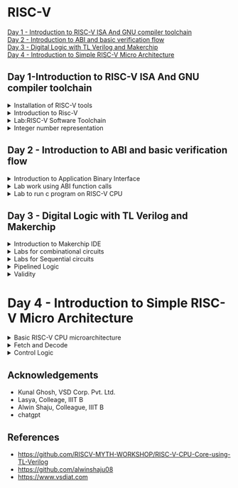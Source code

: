 # RISC-V  
[Day 1 - Introduction to RISC-V ISA And GNU compiler toolchain ](#day-1-introduction-to-risc-v-isa-and-gnu-compiler-toolchain)  
[Day 2 - Introduction to ABI and basic verification flow](#day-2---introduction-to-abi-and-basic-verification-flow)  
[Day 3 - Digital Logic with TL Verilog and Makerchip](#day-3---digital-logic-with-tl-verilog-and-makerchip)  
[Day 4 - Introduction to Simple RISC-V Micro Architecture](#day-4---introduction-to-simple-risc-v-micro-architecture)

## Day 1-Introduction to RISC-V ISA And GNU compiler toolchain 
 
<details> 
<summary> Installation of RISC-V tools</summary>  

Steps to install Risc-tools (linux)

```
git clone https://github.com/kunalg123/riscv_workshop_collaterals.git
cd riscv_workshop_collaterals
chmod +x run.sh
./run.sh

```

 Once you run it you will get make error. ignore it  and type the following command

 ```

cd ~/riscv_toolchain/iverilog/
git checkout --track -b v10-branch origin/v10-branch
git pull 
chmod 777 autoconf.sh 
./autoconf.sh 
./configure 
make
sudo make install

```

- To set the PATH variable in .bashrc

```

gedit .bashrc
#Instead of rachana put your username
export PATH="/home/rachana/riscv_toolchain/riscv64-unknown-elf-gcc-8.3.0-2019.08.0-x86_64-linux-ubuntu14/bin:$PATH"
#Type at last line # close the bashrc and type
source .bashrc

```

</details>  
<details>
 <summary>Introduction to Risc-V</summary>  
 The RISC-V Instruction Set Architecture (ISA) is an open and royalty-free instruction set architecture designed for use in computer processors. It is based on the principles of Reduced Instruction Set Computing (RISC), which aims to simplify the processor's instruction set, making it easier to design, implement, and optimize processors. Below is the list of instructions used in Risc-V:  
 
 1.Pseudo Instructions  
 2.Base integer instructions[RV64I]   
 3.Multiple extention instruction[RV64M]  
 4.Single and double floating point instruction (RV64F, RV64D)  
 5.Application binary instruction  
 6.Memory allocation and stack pointer  
 
</details>  
<details>
 <summary>Lab:RISC-V Software Toolchain</summary>  
 Let us take an example [sum1ton.c] to understand how to compile code using RISC-V GCC compiler.  
 
 ```  
 #include <stdio.h>
int main()
{
    int i, sum =0, n=5;
    for(i=1;i<=n;++i)
    {
        sum+=i;
    }
    printf("sum of numbers from 1 to %d is %d \n",n,sum);
    return 0;
}      
```  
Execute the above code using GCC compiler to ensure that the code do not have any issues:  

```  
gcc <filename>  
./a.out
```
Compiling the same code using RISC-V GCC compiler or simulator:  

```
riscv64-unknown-elf-gcc <compiler option -O1 ; Ofast> <ABI specifier -lp64; -lp32; -ilp32> <architecture specifier -rv64i ; -rv32i> -o <object filename> <C filename>
spike pk <object file>
```
Output of the compilation:  

![sum1ton_simulation](https://github.com/Rachanaka/RISC-V/blob/main/Images/sum1ton_simulation.png)  

To deassemble the object file:  

```
riscv64-unknown-elf-objdump -d <filename>  
```
Use the below command to scroll through the output of object file:  
 
```
riscv64-unknown-elf-objdump -d <filename> | less
```
Use the below command to debug using spike:  
```
spike -d pk sum1ton.o
```
Below are images of debug:  

  <img src="./Images/spike_debug.png" width="400">
  <img src="./Images/obj_debug.png" width="501"> 

</details>

<details>
 <summary>Integer number representation</summary>
 Maximum unsigned number that can be represented by riscv 64 bit is 18446744073709551615 i.e. (2^64 - 1) where as maximum and  minimum signed numbers that can be represented by riscv 64 bit is 9223372036854775807 and -9223372036854775808. The same can be verified using below program: 
 
```  
#include<stdio.h>
#include<math.h>
int main()
{
    long long int max=(long long int)(pow(2,63)-1);
    long long int min=(long long int)(pow(2,63)*-1);
    unsigned long long int unsigned_max=(unsigned long long int)(pow(2,64),-1);
    printf("Highest number represented by signed long long int is %lld \n",max);
    printf("Highest number represented by signed long long int is %lld \n",min);
    printf("Highest number represented by unsigned long long int is %llu \n",unsigned_max);
    return 0;
}
```

Output of the program:  

<img src="./Images/unsigned_signed.png">

</details>  

## Day 2 - Introduction to ABI and basic verification flow  
<details>
 <summary>Introduction to Application Binary Interface</summary>    
 
How does the ABI access the hardware resources? 
  - It uses different registers(32 in number) which are each of width `XLEN = 32 bit` for RV32 (~`XLEN = 64 for RV64`) . On a higher level of abstraction these registers are accessed by their respective ABI names.
  
 - In RISC-V architecture, the memories are byte addressable. The RISC-V belongs to the little endian memory addressing system.
  
  For base integer instructions there are broadly 3 types of of such registers:
  - I-type : For instructions having immediate values as operands.
  - R-type : For instructions having only registers as operands.
  - S-type : For instructions used for storing operations.
    
Below is the format of each of these instructions:  

![instruction_format](https://github.com/Rachana-Kaparthi/RISC-V/blob/main/Images/instruction_format.png)  
Below is the list of 32 registers and their ABI names:  
![ABI_registers](https://github.com/Rachana-Kaparthi/RISC-V/blob/main/Images/ABI_registers.png) 

</details>  
<details>  
 <summary>Lab work using ABI function calls</summary>  
 
We try to implement the same program "sum of numbers from 1 to n" in a different method by taking the advantage of ABI interface and function calls.
- There is the main C program containing the code for the summation of numbers from 1 to n.
- We modify it and through the C program we make some funtion calls to the Assembly Language Program trhough the registers a0 and a1.
- We write the assembly language program in the RISC-V ISA and do the computation.
- Finally we send back the final results through the register a0 to the C pogram to get the final output.
  
![](https://github.com/Rachana-Kaparthi/RISC-V/blob/main/Images/Block_diagram_for_C_to_assembly_code.JPG)

**Complete Algorithm Flowchart for running the C program using Assembly language**  
![](https://github.com/Rachana-Kaparthi/RISC-V/blob/main/Images/Algorithm_Flowchart_for_C_to_assembly_code.JPG)  

**Code of Modified custom C program and "load.S" Assembly language program**  

```
#include<stdio.h>
extern int load(int x,int y);
int main()
{
    int result=0, count=9;
    result = load(0x0,count+1);
    printf("sum of nubers from 1 to %d is %d\n",count,result);

}
```

```
.section .text
.global load
.type load, @function
load:
        add a4,a0,zero //initialize sum register a4 with 0x0
        add a2,a0,a1   //store count of 10 in register a2, register a1 is loaded with 0xA(decimal 10) from main
        add a3,a0,zero //initialize intermediate sum register a3 by 0 
loop:   add a4,a3,a4   //incremental addition
        addi a3,a3,1   //increment intermediate register by 1
        blt a3,a2,loop //if a3 < a2, branch to loop named <loop>
        add a0,a4,zero //store the final result to a0 so that it can be read by main program
        ret
```
  - Command used to compile the program is `riscv64-unknown-elf-gcc -Ofast -mabi=lp64 -march=rv64i -o 1to9_custom.o 1to9_custom.c load.S`. 
  - To view to disassemble and view the object file in readable format, we use `riscv64-unknown-elf-objdump -d 1to9_custom.o|less`.
  - To run we use spike which is a RISC-V simulator, following is the command `spike pk 1to9_custom.o`.
  
</details>  
<details>
 <summary>Lab to run c program on RISC-V CPU</summary>  
 
### List of Commands:
1. We clone the RISC-V workshop collaterals repository into our local machine:
`$git clone https://github.com/kunalg123/riscv_workshop_collaterals.git`

2. After downloading is complete, move inside the directory.
`$cd riscv_workshop_collaterals`

3. Move to the labs folder.
`$cd labs`

4. To list the contents of the directory, type : 
`$ls -ltr`

![](https://github.com/Rachana-Kaparthi/RISC-V/blob/main/Images/gitclone_riscv_collaterals.png) 

5. To view the RISC-V CPU code (for picorv32) written in Verilog :
`$vim picorv32.v` .  This contains the entire verilog netlist.

6. To view the testbench file:
`$vim testbench.v` .  This is where we read the hexfile. Scroll down to see the line : **$readmemh("firmware.hex",memory)**

![](https://github.com/Rachana-Kaparthi/RISC-V/blob/main/Images/firmware_file_called_inside_tesbench.png)  

7. To view the standard script of how do we create the hex file :
`$vim rv32im.sh` .  This file contains basically all the necessary set of scripts required to convert the C and Assembly code into hex file and load it into the memory, and then run it. 

8. In order to run this shell script file, we have to change the read/write/execute permissions.
`$chmod 777 rv32im.sh`

9. To run the  script file, type :
`./rv32im.sh`

10. To view the internals of the firmware hex files:
For 64-bit : `$vim firmware.hex`

![](https://github.com/Rachana-Kaparthi/RISC-V/blob/main/Images/firmware_hex_file.png)  

For 32-bit : `$vim firmware32.hex`  

![](https://github.com/Rachana-Kaparthi/RISC-V/blob/main/Images/firmware32_hex_file.png)

These files shows how the application software is converted into bitstreams and this firmware file is loaded into the memory through the testbench. This file is then processed by the RISC-V core and finally it displays the output results.

**Final Output after running shell script**  

![](https://github.com/Rachana-Kaparthi/RISC-V/blob/main/Images/final_output_day2.png)  

</details>

## Day 3 - Digital Logic with TL Verilog and Makerchip  
<details>
 <summary>Introduction to Makerchip IDE</summary>  
 Day 3 of the workshop included the following:

    1. Combinational logic in TL-Verilog using Makerchip
    2. Sequential and pipelined logic
    3. Validity
    4. Hierarchy


An introduction to TL-Verilog was done and we implemented basic combinational and sequential logic using the same.This day finally ended with an implementation of a sequential cyclic calculator. For this, Makerchip IDE, which is an open source tool developed by Redwood EDA has been utilised.
  
  TL-Verilog is an extension for System Verilog, moreover it acts as an higher level abstraction for System verilog which makes HDL implementation very easy and error free. Here we deal the design at a transaction level assuming the design as a pipeline, where inputs would be provided and output will be generated at the end of the pipeline. 
  
  **Advantages** : 
   - Code reduction , and thus less chances of being bug prone.
   - In pipelining ,the flip flops,registers and other staged signals are implied from the context. 
   - It is very easy to stage different sections without impacting the behaviour of the logic.
   - Validity feature which provides easier debugging, cleaner design, automated clock gating and better error checking capabilities.
</details>  
<details>
 <summary>Labs for combinational circuits</summary>   
 
**Inverter using Makerchip**  
![](https://github.com/Rachana-Kaparthi/RISC-V/blob/main/Images/and_makerchip.png)

**Vector addition**  
![](https://github.com/Rachana-Kaparthi/RISC-V/blob/main/Images/inverter_makerchip.png)  

**Multiplexer**  
![](https://github.com/Rachana-Kaparthi/RISC-V/blob/main/Images/multiplexer%2Bmakerchip.png)  

**Combinational Calculator**  
![](https://github.com/Rachana-Kaparthi/RISC-V/blob/main/Images/calculator_makerchip.png)  

</details>

<details>
 <summary>Labs for Sequential circuits</summary>   
  
 **Fibanocci Series**
 ![](https://github.com/Rachana-Kaparthi/RISC-V/blob/main/Images/fibanocci_series.png)  

 **Sequential Calculator**  
 ![](https://github.com/Rachana-Kaparthi/RISC-V/blob/main/Images/sequential_calculator.png)   
 This is an extention to the combinational calculator and below is the code:
 ```
/top
      $val1[31:0] = >>1$out[31:0];
      $val2[31:0] = $rand1[3:0];
      $sum[31:0] = $val1[31:0] + $val2[31:0];
      $diff[31:0] = $val1[31:0] - $val2[31:0];
      $prod[31:0] = $val1[31:0] * $val2[31:0];
      $quot[31:0] = $val1[31:0] / $val2[31:0];
      $out[31:0] = $reset ? 32'b0 : (($op[1:0]==2'b00) ? $sum :($op[1:0]==2'b01) ? $diff : ($op[1:0]==2'b10) ? $prod : $quot);
```

</details>  
<details>
 <summary>Pipelined Logic</summary>   
 
Pipelining is a technique used in computer architecture and digital circuit design to improve the overall performance and throughput of a system. It involves breaking down a complex task or process into a series of smaller stages or subtasks, where each stage is performed by a separate component or processing unit. These stages are connected in a pipeline, with each stage working on a different input while the previous stage continues to work on the next input.
 
 **Explanation of pipelining through Pythogorean example**  
 ![](https://github.com/Rachana-Kaparthi/RISC-V/blob/main/Images/Pythagorean_example_validity_check2.JPG)  

 **Computing total distance**  
 ![](https://github.com/Rachana-Kaparthi/RISC-V/blob/main/Images/err.png)  

 **2 Cycle Calculator**  
 Block Diagram:  
 ![](https://github.com/Rachana-Kaparthi/RISC-V/blob/main/Images/counter_calculator_schematic.png)  
 Output in makerchip  
 ![](https://github.com/Rachana-Kaparthi/RISC-V/blob/main/Images/2_cycle_calculator.png)
 
</details> 
<details>
 <summary>Validity</summary>   
 
Validity is another feature in TL verilog which is asserted if a particular transactions in a pipeline is valid or true. A new scope, called “when” scope is introduced for this and it is denoted as `?$valid`. This new scope has many advantages - easier design, cleaner debug, better error checking and automated clock gating.
Validity provides :
- Easier debug
- Cleaner design
- Better error checking
- Automated Clock gating

**Distance Acculmulator**

![](https://github.com/Rachana-Kaparthi/RISC-V/blob/main/Images/Distance_accumulator.JPG)
  
**2-Cycle Calculator with validity**
  
![](https://github.com/Rachana-Kaparthi/RISC-V/blob/main/Images/2-cycle%20calculator%20with%20validity%20final%20output.JPG)  
  
   As seen above, apart from the waveforms, The VIZ graphic visualizer was a very helpful tool in Makerchip which helped us analyse and debug our design in case of any functional errors.
  
**Calculator with Single Value Memory**  
  
  ![](https://github.com/Rachana-Kaparthi/RISC-V/blob/main/Images/2-cycle%20calculator%20with%20single%20value%20memory.JPG)  
  
</details>  

# Day 4 - Introduction to Simple RISC-V Micro Architecture  
<details>
 <summary>Basic RISC-V CPU microarchitecture</summary>  
 The basic building blocks of RISC-V architecture are :
  
  - Program Counter (PC)
  - Imem-Rd ( Instruction Memory)
  - Instruction Decoder
  - Register File Read
  - Arithmatic Logic Unit (ALU)
  - Register File Write
  - Branch
![](https://github.com/Rachana-Kaparthi/RISC-V/blob/main/Images/architecture.png)

</details>  
<details>
 <summary>Fetch and Decode</summary>   
 
Here, we are using Makerchip platform to for implementation of RISC-V microarchitechture. The code base can be found [here](https://github.com/Rachana-Kaparthi/RISC-V/blob/main/code/code_base.v)  
 
### Program Counter  


The Program Counter is a crucial component in any computer architecture, including RISC-V, as it is responsible for keeping track of the memory address of the next instruction to be fetched and executed by the CPU.

Here's how the Program Counter works in the RISC-V architecture:

**Fetch Stage:** The Program Counter (PC) holds the memory address of the instruction to be fetched. During the fetch stage of the CPU's pipeline, the instruction located at the address pointed to by the PC is retrieved from memory.

**Incrementing the PC:** After fetching the current instruction, the PC is typically incremented to point to the memory address of the next instruction. This prepares the PC for the next fetch cycle.

**Branch Instructions:** Branch instructions, which are used for conditional jumps or loops, modify the PC. For example, if a branch instruction is taken, the PC is updated to the target address of the branch instruction. If the branch is not taken, the PC is simply incremented to point to the next instruction.

**Jump and Link Instructions:** Jump instructions are used to transfer control to a different part of the program. For example, a jump instruction might be used to call a subroutine. Jump and link instructions (like "jal" in RISC-V) not only modify the PC to jump to a new address but also store the return address (address of the next instruction) in a designated register.

**Interrupts and Exceptions:** In the presence of interrupts, exceptions, or traps, the PC is often saved or modified to handle these events. When an interrupt occurs, the PC is typically saved so that the interrupted program can later resume from where it left off.

**Reset:** During system startup or reset, the PC is initialized to the starting address of the program or the reset handler routine.  
![](https://github.com/Rachana-Kaparthi/RISC-V/blob/main/Images/pc.png)  

**Code for PC Logic:**  
```
|cpu
      @0
         $reset = *reset;
         
         $pc[31:0] = >>1$reset ? 32'b0 : >>1$pc + 32'd4;
         
         
         
      // Note: Because of the magic we are using for visualisation, if visualisation is enabled below,
      //       be sure to avoid having unassigned signals (which you might be using for random inputs)
      //       other than those specifically expected in the labs. You'll get strange errors for these.

   
   // Assert these to end simulation (before Makerchip cycle limit).
   *passed = *cyc_cnt > 40;
   *failed = 1'b0;
```

**Output from Makerchip:**  
![](https://github.com/Rachana-Kaparthi/RISC-V/blob/main/Images/pc_makerchip.png)  

### Fetch Logic  

**Block diagram of Fetch logic:**  

![](https://github.com/Rachana-Kaparthi/RISC-V/blob/main/Images/fetch_part2.png)  

**Code for Fetch logic:**  

```
|cpu
      @0
         $reset = *reset;
         
         $pc[31:0] = >>1$reset ? 32'b0 : >>1$pc + 32'd4;
         
      @1 
         $imem_rd_addr[M4_IMEM_INDEX_CNT-1:0] = $pc[M4_IMEM_INDEX_CNT+1:2];
         $imem_rd_en = !$reset;
         $instr[31:0] = $imem_rd_data[31:0];
         
      ?$imem_rd_en
         @1
            $imem_rd_data[31:0] = /imem[$imem_rd_addr]$instr;   
         
      // Note: Because of the magic we are using for visualisation, if visualisation is enabled below,
      //       be sure to avoid having unassigned signals (which you might be using for random inputs)
      //       other than those specifically expected in the labs. You'll get strange errors for these.

   
   // Assert these to end simulation (before Makerchip cycle limit).
   *passed = *cyc_cnt > 40;
   *failed = 1'b0;
   
   // Macro instantiations for:
   //  o instruction memory
   //  o register file
   //  o data memory
   //  o CPU visualization
   |cpu
      m4+imem(@1)    // Args: (read stage)
      //m4+rf(@1, @1)  // Args: (read stage, write stage) - if equal, no register bypass is required
      //m4+dmem(@4)    // Args: (read/write stage)
   
   m4+cpu_viz(@4)
```
**Output from Makerchip:**  
![](https://github.com/Rachana-Kaparthi/RISC-V/blob/main/Images/fetch_makerchip.png)  

### Decode Logic  
In the decode stage (decode cycle), the fetched instruction is examined and decoded to determine the operation it specifies and the operands involved. This step involves analyzing the opcode (operation code) and other fields in the instruction to understand what operation needs to be performed. Additionally, the decode stage may involve identifying registers or memory addresses associated with the instruction. There are 6 types of instructions in RISC-V :

1. Register (R) type 
2. Immediate (I) type
3. Store (S) type
4. Branch (B) type
5. Upper immediate  (U) type
6. Jump (J) type
   
![](https://github.com/Rachana-Kaparthi/RISC-V/blob/main/Images/instruction_decode.png)  
**Code for Decode Instructions**  
```
   //INSTRUCTION TYPES DECODE         
      @1
         $is_u_instr = $instr[6:2] ==? 5'b0x101;
         
         $is_s_instr = $instr[6:2] ==? 5'b0100x;
         
         $is_r_instr = $instr[6:2] ==? 5'b01011 ||
                       $instr[6:2] ==? 5'b011x0 ||
                       $instr[6:2] ==? 5'b10100;
         
         $is_j_instr = $instr[6:2] ==? 5'b11011;
         
         $is_i_instr = $instr[6:2] ==? 5'b0000x ||
                       $instr[6:2] ==? 5'b001x0 ||
                       $instr[6:2] ==? 5'b11001;

         $is_b_instr = $instr[6:2] ==? 5'b11000;
```
**Output in Makerchip**  
![](https://github.com/Rachana-Kaparthi/RISC-V/blob/main/Images/decode_instruction_makerchip.png)   

**Decoding Immediate Instruction**  

Different type of instructions have different fields for storing immediate value which is listed as below:  
![](https://github.com/Rachana-Kaparthi/RISC-V/blob/main/Images/Instruction_immediate_decode.png)  

Code to extract immediate values:  

```
 //INSTRUCTION IMMEDIATE DECODE
         $imm[31:0] = $is_i_instr ? {{21{$instr[31]}}, $instr[30:20]} :
                      $is_s_instr ? {{21{$instr[31]}}, $instr[30:25], $instr[11:7]} :
                      $is_b_instr ? {{20{$instr[31]}}, $instr[7], $instr[30:25], $instr[11:8], 1'b0} :
                      $is_u_instr ? {$instr[31:12], 12'b0} :
                      $is_j_instr ? {{12{$instr[31]}}, $instr[19:12], $instr[20], $instr[30:21], 1'b0} :
                                    32'b0;
```
**Decoding other fields in instruction**  

Based on the type of instruction, there are various other fields like rd,rs1,rs2 registers which has to be decoded. These can be decoded as below:  
![](https://github.com/Rachana-Kaparthi/RISC-V/blob/main/Images/decode_instruction_table.png)  

```
 //INSTRUCTION DECODE
         $rs2[4:0] = $instr[24:20];
         $rs1[4:0] = $instr[19:15];
         $rd[4:0]  = $instr[11:7];
         $opcode[6:0] = $instr[6:0];
         $func7[6:0] = $instr[31:25];
         $func3[2:0] = $instr[14:12];
```

**Output from Makerchip:**  
![](https://github.com/Rachana-Kaparthi/RISC-V/blob/main/Images/decode1_makerchip.png)  

**Final output after decode block is completely implemented:**  
```
         //INSTRUCTION DECODE
         $opcode[6:0] = $instr[6:0];
         
         
         //INSTRUCTION FIELD DECODE
         $rs2_valid = $is_r_instr || $is_s_instr || $is_b_instr;
         ?$rs2_valid
            $rs2[4:0] = $instr[24:20];
            
         $rs1_valid = $is_r_instr || $is_i_instr || $is_s_instr || $is_b_instr;
         ?$rs1_valid
            $rs1[4:0] = $instr[19:15];
         
         $funct3_valid = $is_r_instr || $is_i_instr || $is_s_instr || $is_b_instr;
         ?$funct3_valid
            $funct3[2:0] = $instr[14:12];
            
         $funct7_valid = $is_r_instr ;
         ?$funct7_valid
            $funct7[6:0] = $instr[31:25];
            
         $rd_valid = $is_r_instr || $is_i_instr || $is_u_instr || $is_j_instr;
         ?$rd_valid
            $rd[4:0] = $instr[11:7];
         
         
         //INSTRUCTION DECODE
         $dec_bits [10:0] = {$funct7[5], $funct3, $opcode};
         $is_beq = $dec_bits ==? 11'bx_000_1100011;
         $is_bne = $dec_bits ==? 11'bx_001_1100011;
         $is_blt = $dec_bits ==? 11'bx_100_1100011;
         $is_bge = $dec_bits ==? 11'bx_101_1100011;
         $is_bltu = $dec_bits ==? 11'bx_110_1100011;
         $is_bgeu = $dec_bits ==? 11'bx_111_1100011;
         $is_addi = $dec_bits ==? 11'bx_000_0010011;
         $is_add = $dec_bits ==? 11'b0_000_0110011;
         
         `BOGUS_USE ($is_beq $is_bne $is_blt $is_bge $is_bltu $is_bgeu $is_addi $is_add)
```

![](https://github.com/Rachana-Kaparthi/RISC-V/blob/main/Images/decode_final_makerchip.png)

</details>  
<details>
 <summary>Control Logic</summary>  
 
**Register File Read**  
``` 
         //REGISTER FILE READ
         $rf_wr_en = 1'b0;
         $rf_wr_index[4:0] = 5'b0;
         $rf_wr_data[31:0] = 32'b0;
         $rf_rd_en1 = $rs1_valid;
         $rf_rd_index1[4:0] = $rs1;
         $rf_rd_en2 = $rs2_valid;
         $rf_rd_index2[4:0] = $rs2; 
 
         $src1_value[31:0] = $rf_rd_data1;
         $src2_value[31:0] = $rf_rd_data2;
```

 
![](https://github.com/Rachana-Kaparthi/RISC-V/blob/main/Images/read_register_data.png)
 
</details>

## Acknowledgements  
- Kunal Ghosh, VSD Corp. Pvt. Ltd.
- Lasya, Colleage, IIIT B
- Alwin Shaju, Colleague, IIIT B
- chatgpt 

## References  

- https://github.com/RISCV-MYTH-WORKSHOP/RISC-V-CPU-Core-using-TL-Verilog
- https://github.com/alwinshaju08
- https://www.vsdiat.com


